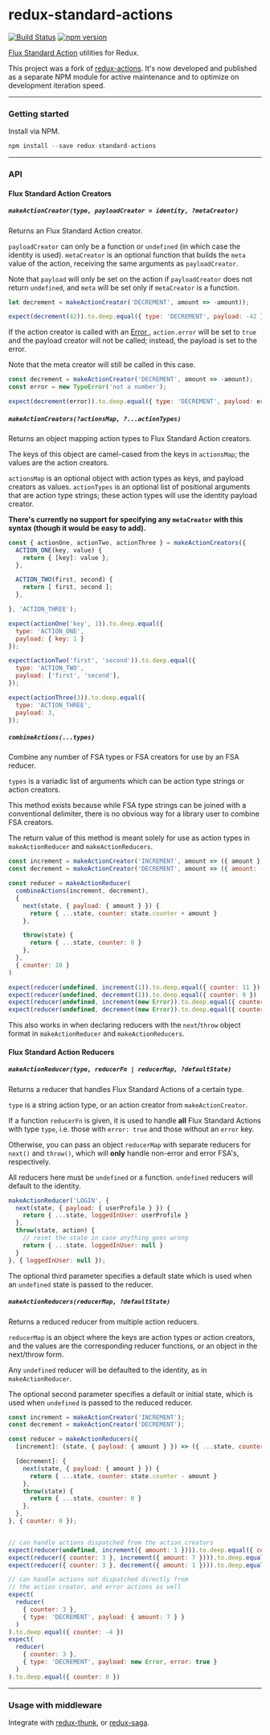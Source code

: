 redux-standard-actions
======================

[![Build Status](https://travis-ci.org/yangmillstheory/redux-standard-actions.svg?branch=master)](https://travis-ci.org/yangmillstheory/redux-standard-actions)
[![npm version](https://img.shields.io/npm/v/redux-standard-actions.svg?style=shield)](https://www.npmjs.com/package/redux-standard-actions)

[Flux Standard Action](https://github.com/acdlite/flux-standard-action) utilities for Redux.

This project was a fork of [redux-actions](https://github.com/acdlite/redux-actions). It's now developed and published as a separate NPM module for active maintenance and to optimize on development iteration speed.

---

### Getting started

Install via NPM.

```js
npm install --save redux-standard-actions
```

---

### API


#### Flux Standard Action Creators

##### `makeActionCreator(type, payloadCreator = identity, ?metaCreator)`

Returns an Flux Standard Action creator.

`payloadCreator` can only be a function or `undefined` (in which case the identity is used). `metaCreator` is an optional function that builds the `meta` value of the action, receiving the same arguments as `payloadCreator`.

Note that `payload` will only be set on the action if `payloadCreator` does not return `undefined`, and `meta` will be set only if `metaCreator` is a function.


```js
let decrement = makeActionCreator('DECREMENT', amount => -amount));

expect(decrement(42)).to.deep.equal({ type: 'DECREMENT', payload: -42 });
```

If the action creator is called with an [Error ](https://developer.mozilla.org/docs/Web/JavaScript/Reference/Global_Objects/Error), `action.error` will be set to `true` and the payload creator will not be called; instead, the payload is set to the error.

Note that the meta creator will still be called in this case.


```js
const decrement = makeActionCreator('DECREMENT', amount => -amount);
const error = new TypeError('not a number');

expect(decrement(error)).to.deep.equal({ type: 'DECREMENT', payload: error, error: true });
```


##### `makeActionCreators(?actionsMap, ?...actionTypes)`

Returns an object mapping action types to Flux Standard Action creators.

The keys of this object are camel-cased from the keys in `actionsMap`; the values are the action creators.

`actionsMap` is an optional object with action types as keys, and payload creators as values. `actionTypes` is an optional list of positional arguments that are action type strings; these action types will use the identity payload creator.

**There's currently no support for specifying any `metaCreator` with this syntax (though it would be easy to add).**

```js
const { actionOne, actionTwo, actionThree } = makeActionCreators({
  ACTION_ONE(key, value) {
    return { [key]: value };
  },

  ACTION_TWO(first, second) {
    return [ first, second ];
  },

}, 'ACTION_THREE');

expect(actionOne('key', 1)).to.deep.equal({
  type: 'ACTION_ONE',
  payload: { key: 1 }
});

expect(actionTwo('first', 'second')).to.deep.equal({
  type: 'ACTION_TWO',
  payload: ['first', 'second'],
});

expect(actionThree(3)).to.deep.equal({
  type: 'ACTION_THREE',
  payload: 3,
});
```

##### `combineActions(...types)`

Combine any number of FSA types or FSA creators for use by an FSA reducer.

`types` is a variadic list of arguments which can be action type strings or action creators.

This method exists because while FSA type strings can be joined with a conventional delimiter, there is no obvious way for a library user to combine FSA creators.

The return value of this method is meant solely for use as action types in `makeActionReducer` and `makeActionReducers`.

```js
const increment = makeActionCreator('INCREMENT', amount => ({ amount }))
const decrement = makeActionCreator('DECREMENT', amount => ({ amount: -amount }))

const reducer = makeActionReducer(
  combineActions(increment, decrement),
  {
    next(state, { payload: { amount } }) {
      return { ...state, counter: state.counter + amount }
    },

    throw(state) {
      return { ...state, counter: 0 }
    },
  },
  { counter: 10 }
)

expect(reducer(undefined, increment(1)).to.deep.equal({ counter: 11 })
expect(reducer(undefined, decrement(1)).to.deep.equal({ counter: 9 })
expect(reducer(undefined, increment(new Error)).to.deep.equal({ counter: 0 })
expect(reducer(undefined, decrement(new Error)).to.deep.equal({ counter: 0 })
```

This also works in when declaring reducers with the `next`/`throw` object format in `makeActionReducer` and `makeActionReducers`.

#### Flux Standard Action Reducers

##### `makeActionReducer(type, reducerFn | reducerMap, ?defaultState)`

Returns a reducer that handles Flux Standard Actions of a certain type.

`type` is a string action type, or an action creator from `makeActionCreator`.

If a function `reducerFn` is given, it is used to handle **all** Flux Standard Actions with type `type`, i.e. those with `error: true` and those without an `error` key.

Otherwise, you can pass an object `reducerMap` with separate reducers for `next()` and `throw()`, which will **only** handle non-error and error FSA's, respectively.

All reducers here must be `undefined` or a function. `undefined` reducers will default to the identity.

```js
makeActionReducer('LOGIN', {
  next(state, { payload: { userProfile } }) {
    return { ...state, loggedInUser: userProfile }
  },
  throw(state, action) {
    // reset the state in case anything goes wrong
    return { ...state, loggedInUser: null }
  }
}, { loggedInUser: null });
```

The optional third parameter specifies a default state which is used when an `undefined` state is passed to the reducer.

##### `makeActionReducers(reducerMap, ?defaultState)`

Returns a reduced reducer from multiple action reducers.

`reducerMap` is an object where the keys are action types or action creators, and the values are the corresponding reducer functions, or an object in the next/throw form.

Any `undefined` reducer will be defaulted to the identity, as in `makeActionReducer`.

The optional second parameter specifies a default or initial state, which is used when `undefined` is passed to the reduced reducer.

```js
const increment = makeActionCreator('INCREMENT');
const decrement = makeActionCreator('DECREMENT');

const reducer = makeActionReducers({
  [increment]: (state, { payload: { amount } }) => ({ ...state, counter: state.counter + amount }),

  [decrement]: {
    next(state, { payload: { amount } }) {
      return { ...state, counter: state.counter - amount }
    },
    throw(state) {
      return { ...state, counter: 0 }
    },
  },
}, { counter: 0 });


// can handle actions dispatched from the action creators
expect(reducer(undefined, increment({ amount: 1 }))).to.deep.equal({ counter: 1 })
expect(reducer({ counter: 3 }, increment({ amount: 7 }))).to.deep.equal({ counter: 10 })
expect(reducer({ counter: 3 }, decrement({ amount: 1 }))).to.deep.equal({ counter: 2 })

// can handle actions not dispatched directly from
// the action creator, and error actions as well
expect(
  reducer(
    { counter: 3 },
    { type: 'DECREMENT', payload: { amount: 7 } }
  )
).to.deep.equal({ counter: -4 })
expect(
  reducer(
    { counter: 3 },
    { type: 'DECREMENT', payload: new Error, error: true }
  )
).to.deep.equal({ counter: 0 })
```

---
###  Usage with middleware

Integrate with [redux-thunk](https://github.com/gaearon/redux-thunk), or [redux-saga](https://github.com/yelouafi/redux-saga).
